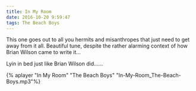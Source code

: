 ```yaml
---
title: In My Room
date: 2016-10-20 9:59:47
tags: The Beach Boys
---
```


This one goes out to all you hermits and misanthropes that just need to get away from it all. Beautiful tune, despite the rather alarming context of how Brian Wilson came to write it…

Lyin in bed just like Brian Wilson did……

{% aplayer "In My Room" "The Beach Boys" "In-My-Room_The-Beach-Boys.mp3"%}

